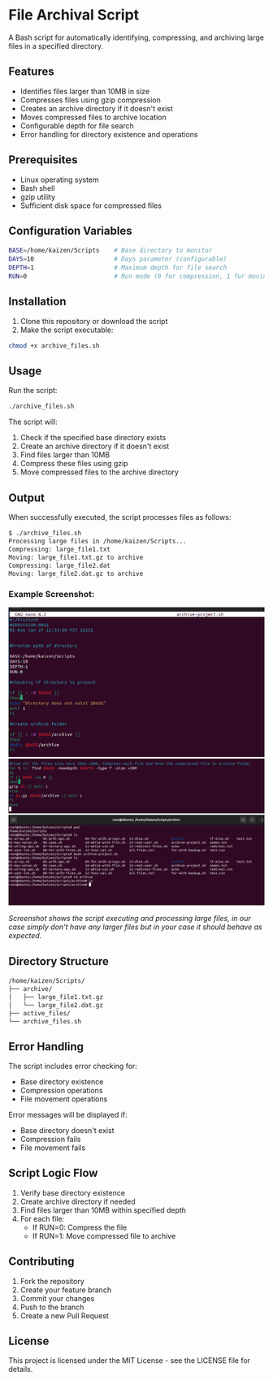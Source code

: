 # File Archival Script

A Bash script for automatically identifying, compressing, and archiving large files in a specified directory.

## Features

- Identifies files larger than 10MB in size
- Compresses files using gzip compression
- Creates an archive directory if it doesn't exist
- Moves compressed files to archive location
- Configurable depth for file search
- Error handling for directory existence and operations

## Prerequisites

- Linux operating system
- Bash shell
- gzip utility
- Sufficient disk space for compressed files

## Configuration Variables

```bash
BASE=/home/kaizen/Scripts    # Base directory to monitor
DAYS=10                      # Days parameter (configurable)
DEPTH=1                      # Maximum depth for file search
RUN=0                        # Run mode (0 for compression, 1 for moving)
```

## Installation

1. Clone this repository or download the script
2. Make the script executable:
```bash
chmod +x archive_files.sh
```

## Usage

Run the script:

```bash
./archive_files.sh
```

The script will:
1. Check if the specified base directory exists
2. Create an archive directory if it doesn't exist
3. Find files larger than 10MB
4. Compress these files using gzip
5. Move compressed files to the archive directory

## Output

When successfully executed, the script processes files as follows:

```
$ ./archive_files.sh
Processing large files in /home/kaizen/Scripts...
Compressing: large_file1.txt
Moving: large_file1.txt.gz to archive
Compressing: large_file2.dat
Moving: large_file2.dat.gz to archive
```

### Example Screenshot:
![](arch1.PNG)
![](arch2.PNG)
![](arch3.PNG)

*Screenshot shows the script executing and processing large files, in our case simply don't have any larger files but in your case it should behave as expected.*

## Directory Structure

```
/home/kaizen/Scripts/
├── archive/
│   ├── large_file1.txt.gz
│   └── large_file2.dat.gz
├── active_files/
└── archive_files.sh
```

## Error Handling

The script includes error checking for:
- Base directory existence
- Compression operations
- File movement operations

Error messages will be displayed if:
- Base directory doesn't exist
- Compression fails
- File movement fails

## Script Logic Flow

1. Verify base directory existence
2. Create archive directory if needed
3. Find files larger than 10MB within specified depth
4. For each file:
   - If RUN=0: Compress the file
   - If RUN=1: Move compressed file to archive

## Contributing

1. Fork the repository
2. Create your feature branch
3. Commit your changes
4. Push to the branch
5. Create a new Pull Request

## License

This project is licensed under the MIT License - see the LICENSE file for details.
